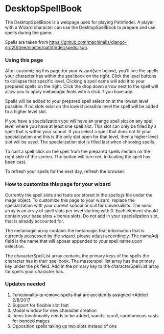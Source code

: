 # DesktopSpellBook

The DesktopSpellBook is a webpage used for playing Pathfinder. A player with a Wizard character can use the DesktopSpellBook to prepare and use spells during the game. 

Spells are taken from https://github.com/machinalis/django-srd20/tree/master/pathfinder/spells.json. 

<h3>Using this page</h3>
After customizing this page for your wizard(see below), you'll see the spells your character has within the spellbook on the right. Click the level buttons to collapse that specific level. Clicking a spell name will add it to your prepared spells on the right. Click the drop down arrow next to the spell will allow you to apply metamagic feats with a click if you have any. 

Spells will be added to your prepared spell selection at the lowest level possible. If no slots exist on the lowest possible level the spell will be added to a higher level slot. 

If you have a specialization you will have an orange spell slot on any spell level where you have at least one spell slot. This slot can only be filled by a spell that is within your school. If you select a spell that does not fit your specialization and this is the only slot open for that level, then a higher level slot will be used. The specialization slot is filled last when choosing spells. 

To cast a spell click on the spell from the prepared spells section on the right side of the screen. The button will turn red, indicating the spell has been cast. 

To refresh your spells for the next day, refresh the browser. 

<h3>How to customize this page for your wizard</h3>

Currently the spell slots and feats are stored in the spells.js file under the mage object. 
To customize this page to your wizard, replace the specialization with your current school or null for universalists.
The mind array is an array of spell slots per level starting with 0. Each element should contain your base slots + bonus slots.
Do not add in your specialization slot, that is already accounted for. 

The metamagic array contains the metamagic feat information that is currently possessed by the wizard, please adjust accordingly.
The nameAdj field is the name that will appear appended to your spell name upon selection. 

The characterSpellList array contains the primary keys of the spells the character has in their spellbook. The masterspell list array
has the primary key under the pk field. Add in the primary key to the characterSpellList array for spells your character has. 

<h3>Updates needed</h3>
<ol>
<li><s>Functionality to remove spells that are accidently assigned</s> *Added 2/8/2017</li>
<li>Support for flexible slot feat</li>
<li>Modal window for new character creation</li>
<li>Items functionality needs to be added, wands, scroll, spontaneous casts for bonded mages</li>
<li>Opposition spells taking up two slots instead of one</li>
</ol>
